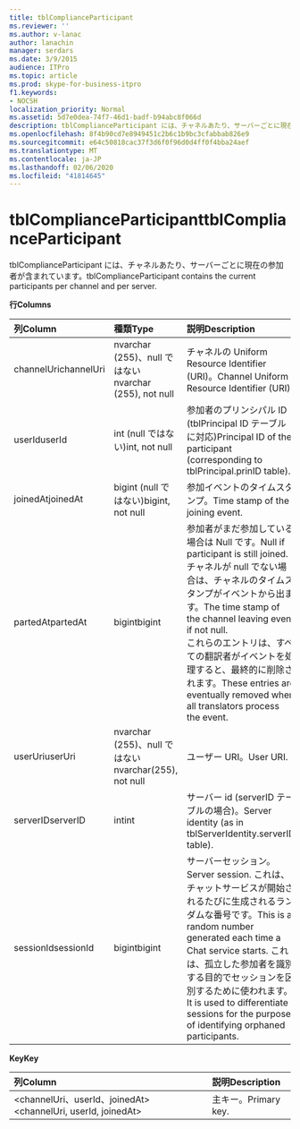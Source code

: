 ```yaml
---
title: tblComplianceParticipant
ms.reviewer: ''
ms.author: v-lanac
author: lanachin
manager: serdars
ms.date: 3/9/2015
audience: ITPro
ms.topic: article
ms.prod: skype-for-business-itpro
f1.keywords:
- NOCSH
localization_priority: Normal
ms.assetid: 5d7e0dea-74f7-46d1-badf-b94abc8f066d
description: tblComplianceParticipant には、チャネルあたり、サーバーごとに現在の参加者が含まれています。
ms.openlocfilehash: 8f4b90cd7e8949451c2b6c1b9bc3cfabbab826e9
ms.sourcegitcommit: e64c50818cac37f3d6f0f96d0d4ff0f4bba24aef
ms.translationtype: MT
ms.contentlocale: ja-JP
ms.lasthandoff: 02/06/2020
ms.locfileid: "41814645"
---
```

# <a name="tblcomplianceparticipant"></a><span data-ttu-id="c8e3c-103">tblComplianceParticipant</span><span class="sxs-lookup"><span data-stu-id="c8e3c-103">tblComplianceParticipant</span></span>
 
<span data-ttu-id="c8e3c-104">tblComplianceParticipant には、チャネルあたり、サーバーごとに現在の参加者が含まれています。</span><span class="sxs-lookup"><span data-stu-id="c8e3c-104">tblComplianceParticipant contains the current participants per channel and per server.</span></span>
  
<span data-ttu-id="c8e3c-105">**行**</span><span class="sxs-lookup"><span data-stu-id="c8e3c-105">**Columns**</span></span>

|<span data-ttu-id="c8e3c-106">**列**</span><span class="sxs-lookup"><span data-stu-id="c8e3c-106">**Column**</span></span>|<span data-ttu-id="c8e3c-107">**種類**</span><span class="sxs-lookup"><span data-stu-id="c8e3c-107">**Type**</span></span>|<span data-ttu-id="c8e3c-108">**説明**</span><span class="sxs-lookup"><span data-stu-id="c8e3c-108">**Description**</span></span>|
|:-----|:-----|:-----|
|<span data-ttu-id="c8e3c-109">channelUri</span><span class="sxs-lookup"><span data-stu-id="c8e3c-109">channelUri</span></span>  <br/> |<span data-ttu-id="c8e3c-110">nvarchar (255)、null ではない</span><span class="sxs-lookup"><span data-stu-id="c8e3c-110">nvarchar (255), not null</span></span>  <br/> |<span data-ttu-id="c8e3c-111">チャネルの Uniform Resource Identifier (URI)。</span><span class="sxs-lookup"><span data-stu-id="c8e3c-111">Channel Uniform Resource Identifier (URI).</span></span>  <br/> |
|<span data-ttu-id="c8e3c-112">userId</span><span class="sxs-lookup"><span data-stu-id="c8e3c-112">userId</span></span>  <br/> |<span data-ttu-id="c8e3c-113">int (null ではない)</span><span class="sxs-lookup"><span data-stu-id="c8e3c-113">int, not null</span></span>  <br/> |<span data-ttu-id="c8e3c-114">参加者のプリンシパル ID (tblPrincipal ID テーブルに対応)</span><span class="sxs-lookup"><span data-stu-id="c8e3c-114">Principal ID of the participant (corresponding to tblPrincipal.prinID table).</span></span>  <br/> |
|<span data-ttu-id="c8e3c-115">joinedAt</span><span class="sxs-lookup"><span data-stu-id="c8e3c-115">joinedAt</span></span>  <br/> |<span data-ttu-id="c8e3c-116">bigint (null ではない)</span><span class="sxs-lookup"><span data-stu-id="c8e3c-116">bigint, not null</span></span>  <br/> |<span data-ttu-id="c8e3c-117">参加イベントのタイムスタンプ。</span><span class="sxs-lookup"><span data-stu-id="c8e3c-117">Time stamp of the joining event.</span></span>  <br/> |
|<span data-ttu-id="c8e3c-118">partedAt</span><span class="sxs-lookup"><span data-stu-id="c8e3c-118">partedAt</span></span>  <br/> |<span data-ttu-id="c8e3c-119">bigint</span><span class="sxs-lookup"><span data-stu-id="c8e3c-119">bigint</span></span>  <br/> |<span data-ttu-id="c8e3c-120">参加者がまだ参加している場合は Null です。</span><span class="sxs-lookup"><span data-stu-id="c8e3c-120">Null if participant is still joined.</span></span> <span data-ttu-id="c8e3c-121">チャネルが null でない場合は、チャネルのタイムスタンプがイベントから出ます。</span><span class="sxs-lookup"><span data-stu-id="c8e3c-121">The time stamp of the channel leaving event if not null.</span></span>  <br/> <span data-ttu-id="c8e3c-122">これらのエントリは、すべての翻訳者がイベントを処理すると、最終的に削除されます。</span><span class="sxs-lookup"><span data-stu-id="c8e3c-122">These entries are eventually removed when all translators process the event.</span></span>  <br/> |
|<span data-ttu-id="c8e3c-123">userUri</span><span class="sxs-lookup"><span data-stu-id="c8e3c-123">userUri</span></span>  <br/> |<span data-ttu-id="c8e3c-124">nvarchar (255)、null ではない</span><span class="sxs-lookup"><span data-stu-id="c8e3c-124">nvarchar(255), not null</span></span>  <br/> |<span data-ttu-id="c8e3c-125">ユーザー URI。</span><span class="sxs-lookup"><span data-stu-id="c8e3c-125">User URI.</span></span>  <br/> |
|<span data-ttu-id="c8e3c-126">serverID</span><span class="sxs-lookup"><span data-stu-id="c8e3c-126">serverID</span></span>  <br/> |<span data-ttu-id="c8e3c-127">int</span><span class="sxs-lookup"><span data-stu-id="c8e3c-127">int</span></span>  <br/> |<span data-ttu-id="c8e3c-128">サーバー id (serverID テーブルの場合)。</span><span class="sxs-lookup"><span data-stu-id="c8e3c-128">Server identity (as in tblServerIdentity.serverID table).</span></span>  <br/> |
|<span data-ttu-id="c8e3c-129">sessionId</span><span class="sxs-lookup"><span data-stu-id="c8e3c-129">sessionId</span></span>  <br/> |<span data-ttu-id="c8e3c-130">bigint</span><span class="sxs-lookup"><span data-stu-id="c8e3c-130">bigint</span></span>  <br/> |<span data-ttu-id="c8e3c-131">サーバーセッション。</span><span class="sxs-lookup"><span data-stu-id="c8e3c-131">Server session.</span></span> <span data-ttu-id="c8e3c-132">これは、チャットサービスが開始されるたびに生成されるランダムな番号です。</span><span class="sxs-lookup"><span data-stu-id="c8e3c-132">This is a random number generated each time a Chat service starts.</span></span> <span data-ttu-id="c8e3c-133">これは、孤立した参加者を識別する目的でセッションを区別するために使われます。</span><span class="sxs-lookup"><span data-stu-id="c8e3c-133">It is used to differentiate sessions for the purpose of identifying orphaned participants.</span></span>  <br/> |
   
<span data-ttu-id="c8e3c-134">**Key**</span><span class="sxs-lookup"><span data-stu-id="c8e3c-134">**Key**</span></span>

|<span data-ttu-id="c8e3c-135">**列**</span><span class="sxs-lookup"><span data-stu-id="c8e3c-135">**Column**</span></span>|<span data-ttu-id="c8e3c-136">**説明**</span><span class="sxs-lookup"><span data-stu-id="c8e3c-136">**Description**</span></span>|
|:-----|:-----|
|<span data-ttu-id="c8e3c-137">\<channelUri、userId、joinedAt\></span><span class="sxs-lookup"><span data-stu-id="c8e3c-137">\<channelUri, userId, joinedAt\></span></span>  <br/> |<span data-ttu-id="c8e3c-138">主キー。</span><span class="sxs-lookup"><span data-stu-id="c8e3c-138">Primary key.</span></span>  <br/> |
   

